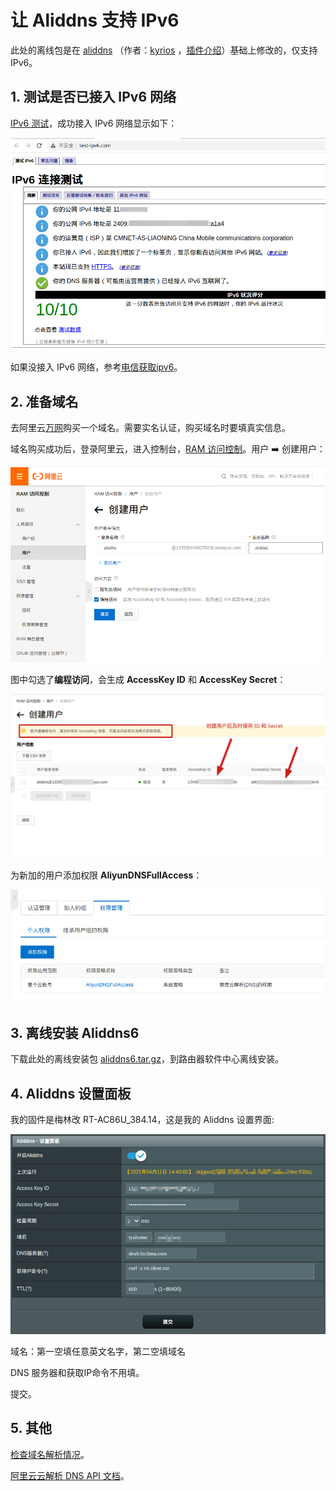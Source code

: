 # 让 Aliddns 支持 IPv6

此处的离线包是在 [aliddns](https://github.com/kyriosli/koolshare-aliddns) （作者：[kyrios](https://koolshare.cn/space-uid-39292.html) ，[插件介绍](https://koolshare.cn/thread-64703-1-1.html)）基础上修改的，仅支持 IPv6。

## 1. 测试是否已接入 IPv6 网络

[IPv6 测试](http://www.test-ipv6.com/)，成功接入 IPv6 网络显示如下：

![test-ipv6](./images/test-ipv6.png)

如果没接入 IPv6 网络，参考[电信获取ipv6](https://m.ithome.com/html/405571.htm)。

## 2. 准备域名

去阿里云[万网](https://wanwang.aliyun.com/)购买一个域名。需要实名认证，购买域名时要填真实信息。

域名购买成功后，登录阿里云，进入控制台，[RAM 访问控制](https://ram.console.aliyun.com/overview)。用户 ➡️ 创建用户：

![createuser](./images/createuser.png)

图中勾选了**编程访问**，会生成 **AccessKey ID** 和 **AccessKey Secret**：

![idsecret](./images/idsecret.png)

为新加的用户添加权限 **AliyunDNSFullAccess**：

![dnsfullaccess](./images/dnsfullaccess.png)

## 3. 离线安装 Aliddns6

下载此处的离线安装包 [aliddns6.tar.gz](https://gitee.com/tyasky/aliddns6/blob/master/aliddns6.tar.gz)，到路由器软件中心离线安装。

## 4. Aliddns 设置面板

我的固件是梅林改 RT-AC86U_384.14，这是我的 Aliddns 设置界面:

![setting](./images/setting.png)

域名：第一空填任意英文名字，第二空填域名

DNS 服务器和获取IP命令不用填。

提交。

## 5. 其他

[检查域名解析情况](https://zijian.aliyun.com/)。

[阿里云云解析 DNS API 文档](https://help.aliyun.com/document_detail/29740.html)。

